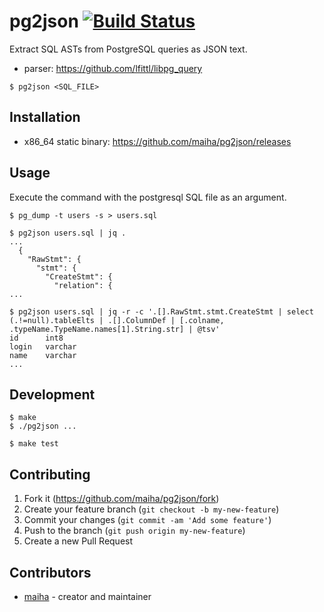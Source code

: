 # pg2json [![Build Status](https://travis-ci.org/maiha/pg2json.svg?branch=master)](https://travis-ci.org/maiha/pg2json)

Extract SQL ASTs from PostgreSQL queries as JSON text.
* parser: https://github.com/lfittl/libpg_query

```console
$ pg2json <SQL_FILE>
```

## Installation
* x86_64 static binary: https://github.com/maiha/pg2json/releases

## Usage

Execute the command with the postgresql SQL file as an argument.

```console
$ pg_dump -t users -s > users.sql

$ pg2json users.sql | jq .
...
  {
    "RawStmt": {
      "stmt": {
        "CreateStmt": {
          "relation": {
...

$ pg2json users.sql | jq -r -c '.[].RawStmt.stmt.CreateStmt | select (.!=null).tableElts | .[].ColumnDef | [.colname, .typeName.TypeName.names[1].String.str] | @tsv'
id      int8
login   varchar
name    varchar
...
```

## Development

```console
$ make
$ ./pg2json ...

$ make test
```

## Contributing

1. Fork it (<https://github.com/maiha/pg2json/fork>)
2. Create your feature branch (`git checkout -b my-new-feature`)
3. Commit your changes (`git commit -am 'Add some feature'`)
4. Push to the branch (`git push origin my-new-feature`)
5. Create a new Pull Request

## Contributors

- [maiha](https://github.com/maiha) - creator and maintainer
